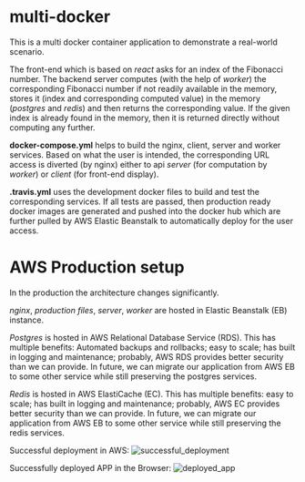 # multi-docker

This is a multi docker container application to demonstrate a real-world scenario.

The front-end which is based on *react* asks for an index of the Fibonacci number.
The backend server computes (with the help of *worker*) the corresponding Fibonacci number if not readily available in the memory, stores it (index and corresponding computed value) in the memory (*postgres* and *redis*) and then returns the corresponding value.
If the given index is already found in the memory, then it is returned directly without computing any further.

**docker-compose.yml** helps to build the nginx, client, server and worker services.
Based on what the user is intended, the corresponding URL access is diverted  (by nginx) either to api *server* (for computation by *worker*) or *client* (for front-end display).

**.travis.yml** uses the development docker files to build and test the corresponding services. If all tests are passed, then production ready docker images are generated and pushed into the docker hub which are further pulled by AWS Elastic Beanstalk to automatically deploy for the user access.


# AWS Production setup

In the production the architecture changes significantly.

*nginx*, *production files*, *server*, *worker* are hosted in Elastic Beanstalk (EB) instance.

*Postgres* is hosted in AWS Relational Database Service (RDS). 
This has multiple benefits: Automated backups and rollbacks; easy to scale; has built in logging and maintenance; probably, AWS RDS provides better security than we can provide. In future, we can migrate our application from AWS EB to some other service while still preserving the postgres services.

*Redis* is hosted in AWS ElastiCache (EC). 
This has multiple benefits: easy to scale; has built in logging and maintenance; probably, AWS EC provides better security than we can provide. In future, we can migrate our application from AWS EB to some other service while still preserving the redis services.

Successful deployment in AWS:
![successful_deployment](https://github.com/sandeep2995/multi-docker/assets/8388528/04779627-0e29-41e0-9e4b-d43f7b821f7f)


Successfully deployed APP in the Browser:
![deployed_app](https://github.com/sandeep2995/multi-docker/assets/8388528/3aa94280-9c83-4004-b0b4-96b45ff4a7d7)

